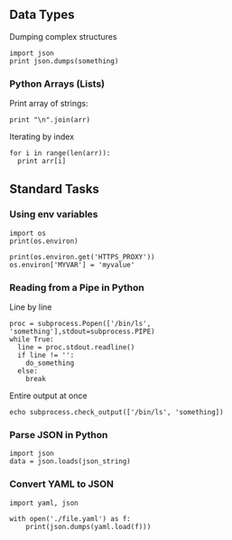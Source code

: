 ## Data Types

Dumping complex structures

    import json
    print json.dumps(something)

### Python Arrays (Lists)

Print array of strings:

    print "\n".join(arr)

Iterating by index

    for i in range(len(arr)):
      print arr[i]

## Standard Tasks

### Using env variables

    import os
    print(os.environ)
    
    print(os.environ.get('HTTPS_PROXY'))
    os.environ['MYVAR'] = 'myvalue'

### Reading from a Pipe in Python

Line by line

    proc = subprocess.Popen(['/bin/ls', 'something'],stdout=subprocess.PIPE)
    while True:
      line = proc.stdout.readline()
      if line != '':
        do_something
      else:
        break

Entire output at once

    echo subprocess.check_output(['/bin/ls', 'something])

### Parse JSON in Python

    import json
    data = json.loads(json_string)

### Convert YAML to JSON

    import yaml, json

    with open('./file.yaml') as f:
        print(json.dumps(yaml.load(f)))
